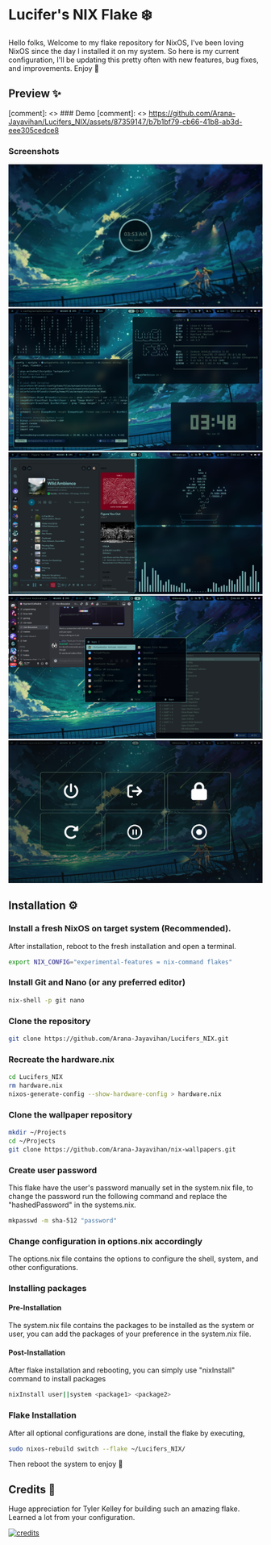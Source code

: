 # Lucifer's NIX Flake ❄️
Hello folks, Welcome to my flake repository for NixOS, I've been loving NixOS since the day I installed it on my system. So here is my current configuration, I'll be updating this pretty often with new features, bug fixes, and improvements. Enjoy 🍃

## Preview ✨
[comment]: <> ### Demo
[comment]: <> https://github.com/Arana-Jayavihan/Lucifers_NIX/assets/87359147/b7b1bf79-cb66-41b8-ab3d-eee305cedce8

### Screenshots
![preview1](https://github.com/Arana-Jayavihan/Lucifers_NIX/blob/master/assets/lockscreen.png?raw=true)
![preview2](https://github.com/Arana-Jayavihan/Lucifers_NIX/blob/master/assets/showcase1.png?raw=true)
![preview3](https://github.com/Arana-Jayavihan/Lucifers_NIX/blob/master/assets/showcase2.png?raw=true)
![preview4](https://github.com/Arana-Jayavihan/Lucifers_NIX/blob/master/assets/showcase3.png?raw=true)
![preview5](https://github.com/Arana-Jayavihan/Lucifers_NIX/blob/master/assets/wlogout.png?raw=true)

## Installation ⚙️
### Install a fresh NixOS on target system (Recommended).
After installation, reboot to the fresh installation and open a terminal.
```sh
export NIX_CONFIG="experimental-features = nix-command flakes" 
```

### Install Git and Nano (or any preferred editor)
```sh
nix-shell -p git nano
```

### Clone the repository
```sh
git clone https://github.com/Arana-Jayavihan/Lucifers_NIX.git
```

### Recreate the hardware.nix
```sh
cd Lucifers_NIX
rm hardware.nix
nixos-generate-config --show-hardware-config > hardware.nix
```

### Clone the wallpaper repository
```sh
mkdir ~/Projects
cd ~/Projects
git clone https://github.com/Arana-Jayavihan/nix-wallpapers.git
```

### Create user password
This flake have the user's password manually set in the system.nix file, to change the password run the following command and replace the "hashedPassword" in the systems.nix.
```sh
mkpasswd -m sha-512 "password"
```

### Change configuration in options.nix accordingly
The options.nix file contains the options to configure the shell, system, and other configurations.

### Installing packages
#### Pre-Installation
The system.nix file contains the packages to be installed as the system or user, you can add the packages of your preference in the system.nix file.

#### Post-Installation
After flake installation and rebooting, you can simply use "nixInstall" command to install packages
```sh
nixInstall user||system <package1> <package2>
```

### Flake Installation
After all optional configurations are done, install the flake by executing,
```sh
sudo nixos-rebuild switch --flake ~/Lucifers_NIX/
```

Then reboot the system to enjoy 🍃

## Credits 💫
Huge appreciation for Tyler Kelley for building such an amazing flake. Learned a lot from your configuration.

[![credits](https://gitlab.com/uploads/-/system/project/avatar/53038185/Gitlab_Nix_Picture.png?width=48 "Credits to Zaney")](https://gitlab.com/Zaney/zaneyos/-/tree/8e643956f0abf8011101771b956d994a2d052ae7)
